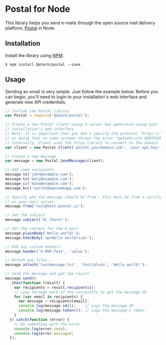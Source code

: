 # Postal for Node

This library helps you send e-mails through the open source mail delivery
platform, [Postal](https://github.com/atech/postal) in Node.

## Installation

Install the library using [NPM](https://www.npmjs.com/):

```
$ npm install @atech/postal --save
```

## Usage

Sending an email is very simple. Just follow the example below. Before you can
begin, you'll need to login to your installation's web interface and generate
new API credentials.

```javascript
// Include the Postal library
var Postal = require('@atech/postal');

// Create a new Postal client using a server key generated using your
// installation's web interface
// Note: It is important that you don't specify the protocol "https://",
// as doing that on some systems throws the error "getaddrinfo ENOTFOUND"
// Internally, Client uses the https library to connect to the domain
var client = new Postal.Client('postal.yourdomain.com', 'your-api-key');

// Create a new message
var message = new Postal.SendMessage(client);

// Add some recipients
message.to('john@example.com');
message.to('mary@example.com');
message.cc('mike@example.com');
message.bcc('secret@awesomeapp.com');

// Specify who the message should be from - this must be from a verified domain
// on your mail server
message.from('test@test.postal.io');

// Set the subject
message.subject('Hi there!');

// Set the content for the e-mail
message.plainBody('Hello world!');
message.htmlBody('<p>Hello world!</p>');

// Add any custom headers
message.header('X-PHP-Test', 'value');

// Attach any files
message.attach('textmessage.txt', 'text/plain', 'Hello world!');

// Send the message and get the result
message.send()
  .then(function (result) {
    var recipients = result.recipients();
    // Loop through each of the recipients to get the message ID
    for (var email in recipients) {
      var message = recipients[email];
      console.log(message.id());    // Logs the message ID
      console.log(message.token()); // Logs the message's token
    }
  }).catch(function (error) {
    // Do something with the error
    console.log(error.code);
    console.log(error.message);
  });
```
